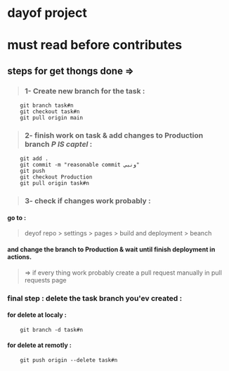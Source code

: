 # dayof project
# **must read before contributes**
## steps for get thongs done =>

> ### 1- Create new branch for the task :
```
    git branch task#n
    git checkout task#n
    git pull origin main
```

> ### 2- finish work on task & add changes to Production branch ***P IS captel*** :
```
    git add . 
    git commit -m "reasonable commit ونبي"
    git push 
    git checkout Production
    git pull origin task#n

```

> ### 3- check if changes work probably :

#### go to :
> deyof repo > settings > pages > build and deployment > beanch 

#### and change the branch to Production & wait until finish deployment in actions.

> => if every thing work probably create a pull request manually in pull requests page

### final step : delete the task branch you'ev created :

####  for delete at localy :
```
    git branch -d task#n
```
####  for delete at remotly :
```
    git push origin --delete task#n
```

